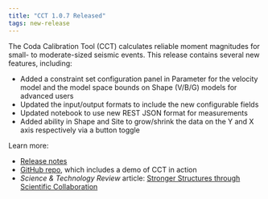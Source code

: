 ```yaml
---
title: "CCT 1.0.7 Released"
tags: new-release
---
```


The Coda Calibration Tool (CCT) calculates reliable moment magnitudes for small- to moderate-sized seismic events. This release contains several new features, including:
- Added a constraint set configuration panel in Parameter for the velocity model and the model space bounds on Shape (V/B/G) models for advanced users
- Updated the input/output formats to include the new configurable fields
- Updated notebook to use new REST JSON format for measurements
- Added ability in Shape and Site to grow/shrink the data on the Y and X axis respectively via a button toggle

Learn more:
- [Release notes](https://github.com/LLNL/coda-calibration-tool/releases/tag/1.0.7)
- [GitHub repo](https://github.com/LLNL/coda-calibration-tool), which includes a demo of CCT in action
- *Science & Technology Review* article: [Stronger Structures through Scientific Collaboration](https://str.llnl.gov/2018-10/gok)
